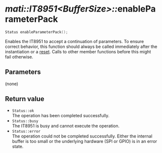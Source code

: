 # _mati::IT8951\<BufferSize\>::_**enableParameterPack**

```cpp
Status enableParameterPack();
```

Enables the IT8951 to accept a continuation of parameters. To ensure correct behavior, this function should always be called immediately after the instantiation or a [reset](reset.md). Calls to other member functions before this might fail otherwise.

## Parameters

(none)

## Return value

- `Status::ok`  
 The operation has been completed successfully.
- `Status::busy`  
 The IT8951 is busy and cannot execute the operation.
- `Status::error`  
 The operation could not be completed successfully. Either the internal buffer is too small or the underlying hardware (SPI or GPIO) is in an error state.
